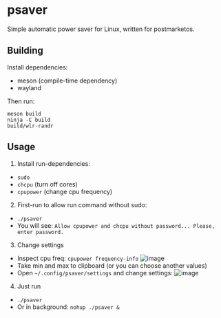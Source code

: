 # psaver

Simple automatic power saver for Linux, written for postmarketos. 

## Building

Install dependencies:

* meson (compile-time dependency)
* wayland

Then run:

    meson build
    ninja -C build
    build/wlr-randr

## Usage
1. Install run-dependencies:
* `sudo`
* `chcpu` (turn off cores)
* `cpupower` (change cpu frequency)
2. First-run to allow run command without sudo:
* `./psaver`
* You will see: `Allow cpupower and chcpu without password... Please, enter password.`

3. Change settings
* Inspect cpu freq: `cpupower frequency-info`
![image](https://github.com/user-attachments/assets/84202c8c-ce0e-4b96-8c1b-cf5fe599e67c)
* Take min and max to clipboard (or you can choose another values)
* Open `~/.config/psaver/settings` and change settings:
![image](https://github.com/user-attachments/assets/f7083a74-6b74-4a8e-8e81-9819a5cae129)

4. Just run
* `./psaver`
* Or in background: `nohup ./psaver &`

